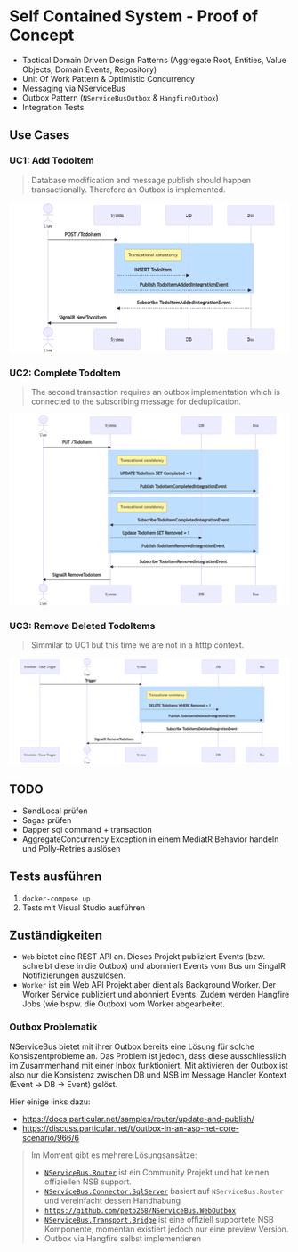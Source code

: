 # Self Contained System - Proof of Concept

* Tactical Domain Driven Design Patterns (Aggregate Root, Entities, Value Objects, Domain Events, Repository)
* Unit Of Work Pattern & Optimistic Concurrency
* Messaging via NServiceBus
* Outbox Pattern (`NServiceBusOutbox` & `HangfireOutbox`)
* Integration Tests

## Use Cases

### UC1: Add TodoItem

> Database modification and message publish should happen transactionally. 
> Therefore an Outbox is implemented.

![Use-Case: Add TodoItem](doc/UC_AddTodoItem.png)

### UC2: Complete TodoItem

> The second transaction requires an outbox implementation which is connected 
> to the subscribing message for deduplication.

![Use-Case: Complete TodoItem](doc/UC_CompleteTodoItem.png)

### UC3: Remove Deleted TodoItems

> Simmilar to UC1 but this time we are not in a htttp context.

![Use-Case: Delete removed TodoItems](doc/UC_DeleteRemovedTodoItems.png)

## TODO

* SendLocal prüfen
* Sagas prüfen
* Dapper sql command + transaction
* AggregateConcurrency Exception in einem MediatR Behavior handeln und Polly-Retries auslösen

## Tests ausführen

1. `docker-compose up`
2. Tests mit Visual Studio ausführen

## Zuständigkeiten

* `Web` bietet eine REST API an. Dieses Projekt publiziert Events (bzw. schreibt diese in die Outbox) und abonniert Events vom Bus um SingalR Notifizierungen auszulösen.
* `Worker` ist ein Web API Projekt aber dient als Background Worker. Der Worker Service publiziert und abonniert Events. Zudem werden Hangfire Jobs (wie bspw. die Outbox) vom Worker abgearbeitet.


### Outbox Problematik

NServiceBus bietet mit ihrer Outbox bereits eine Lösung für solche Konsiszentprobleme an. Das Problem ist jedoch, 
dass diese ausschliesslich im Zusammenhand mit einer Inbox funktioniert. Mit aktivieren der Outbox ist also nur die 
Konsistenz zwischen DB und NSB im Message Handler Kontext (Event -> DB -> Event) gelöst.

Hier einige links dazu:
* https://docs.particular.net/samples/router/update-and-publish/
* https://discuss.particular.net/t/outbox-in-an-asp-net-core-scenario/966/6

> Im Moment gibt es mehrere Lösungsansätze:
> * [`NServiceBus.Router`](https://docs.particular.net/nservicebus/router/) ist ein Community Projekt und hat keinen offiziellen NSB support.
> * [`NServiceBus.Connector.SqlServer`](https://www.nuget.org/packages/NServiceBus.Connector.SqlServer) basiert auf `NServiceBus.Router` und vereinfacht dessen Handhabung
> * [`https://github.com/peto268/NServiceBus.WebOutbox`](https://github.com/peto268/NServiceBus.WebOutbox) 
> * [`NServiceBus.Transport.Bridge`](https://docs.particular.net/nservicebus/bridge/) ist eine offiziell supportete NSB Komponente, momentan existiert jedoch nur eine preview Version.
> * Outbox via Hangfire selbst implementieren
